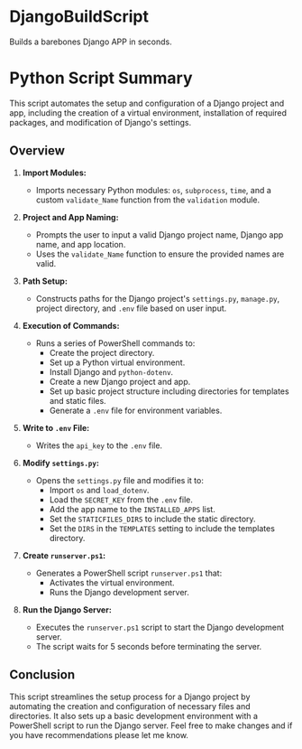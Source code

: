 # DjangoBuildScript
Builds a barebones Django APP in seconds. 

# Python Script Summary

This script automates the setup and configuration of a Django project and app, including the creation of a virtual environment, installation of required packages, and modification of Django's settings.

## Overview

1. **Import Modules:**
   - Imports necessary Python modules: `os`, `subprocess`, `time`, and a custom `validate_Name` function from the `validation` module.

2. **Project and App Naming:**
   - Prompts the user to input a valid Django project name, Django app name, and app location.
   - Uses the `validate_Name` function to ensure the provided names are valid.

3. **Path Setup:**
   - Constructs paths for the Django project's `settings.py`, `manage.py`, project directory, and `.env` file based on user input.

4. **Execution of Commands:**
   - Runs a series of PowerShell commands to:
     - Create the project directory.
     - Set up a Python virtual environment.
     - Install Django and `python-dotenv`.
     - Create a new Django project and app.
     - Set up basic project structure including directories for templates and static files.
     - Generate a `.env` file for environment variables.

5. **Write to `.env` File:**
   - Writes the `api_key` to the `.env` file.

6. **Modify `settings.py`:**
   - Opens the `settings.py` file and modifies it to:
     - Import `os` and `load_dotenv`.
     - Load the `SECRET_KEY` from the `.env` file.
     - Add the app name to the `INSTALLED_APPS` list.
     - Set the `STATICFILES_DIRS` to include the static directory.
     - Set the `DIRS` in the `TEMPLATES` setting to include the templates directory.

7. **Create `runserver.ps1`:**
   - Generates a PowerShell script `runserver.ps1` that:
     - Activates the virtual environment.
     - Runs the Django development server.

8. **Run the Django Server:**
   - Executes the `runserver.ps1` script to start the Django development server.
   - The script waits for 5 seconds before terminating the server.

## Conclusion

This script streamlines the setup process for a Django project by automating the creation and configuration of necessary files and directories. It also sets up a basic development environment with a PowerShell script to run the Django server. Feel free to make changes and if you have recommendations please let me know.
